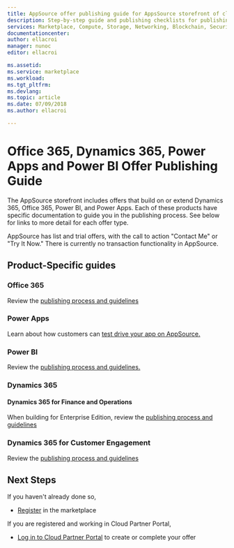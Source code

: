 ```yaml
---
title: AppSource offer publishing guide for AppsSource storefront of cloud marketplace which includes Office 365, Dynamics 365, Power BI and Power Apps and Azure
description: Step-by-step guide and publishing checklists for publishing apps to the AppSource storefront for Office 365, Dynamics 365, Power BI, and Power Apps
services: Marketplace, Compute, Storage, Networking, Blockchain, Security, SaaS
documentationcenter:
author: ellacroi
manager: nunoc
editor: ellacroi

ms.assetid: 
ms.service: marketplace
ms.workload: 
ms.tgt_pltfrm: 
ms.devlang: 
ms.topic: article
ms.date: 07/09/2018
ms.author: ellacroi

---
```


# Office 365, Dynamics 365, Power Apps and Power BI Offer Publishing Guide

The AppSource storefront includes offers that build on or extend Dynamics 365, Office 365, Power BI, and Power Apps. Each of these products have specific documentation to guide you in the publishing process. See below for links to more detail for each offer type. 

AppSource has list and trial offers, with the call to action "Contact Me" or "Try It Now." There is currently no transaction functionality in AppSource.

## Product-Specific guides

### Office 365

Review the [publishing process and guidelines](https://docs.microsoft.com/en-us/office/dev/store/submit-to-the-office-store)

### Power Apps

Learn about how customers can [test drive your app on AppSource.](https://powerapps.microsoft.com/en-us/blog/appsource-test-drive/)

### Power BI

Review the [publishing process and guidelines.](https://docs.microsoft.com/en-us/power-bi/developer/office-store)

### Dynamics 365

#### Dynamics 365 for Finance and Operations
When building for Enterprise Edition, review the [publishing process and guidelines](https://docs.microsoft.com/en-us/dynamics365/unified-operations/dev-itpro/lcs-solutions/lcs-solutions-app-source)

### Dynamics 365 for Customer Engagement
Review the [publishing process and guidelines](https://docs.microsoft.com/en-us/dynamics365/customer-engagement/developer/publish-app-appsource)

## Next Steps

If you haven't already done so, 

- [Register](https://azuremarketplace.microsoft.com/sell) in the marketplace

If you are registered and working in Cloud Partner Portal, 

- [Log in to Cloud Partner Portal](https://cloudpartner.azure.com) to create or complete your offer
